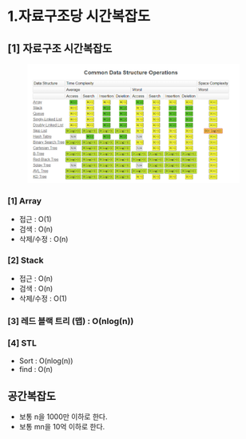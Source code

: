 # 1.자료구조당 시간복잡도

## \[1] 자료구조 시간복잡도

<figure><img src="../../.gitbook/assets/image (3).png" alt=""><figcaption></figcaption></figure>

### \[1] Array

* 접근 : O(1)
* 검색 : O(n)
* 삭제/수정 : O(n)

### \[2] Stack

* 접근 : O(n)
* 검색 : O(n)
* 삭제/수정 : O(1)

### \[3] 레드 블랙 트리 (맵) : O(nlog(n))

### \[4] STL&#x20;

* Sort : O(nlog(n))
* find : O(n)

## 공간복잡도

* 보통 n을 1000만 이하로 한다.
* 보통 mn을 10억 이하로 한다.
